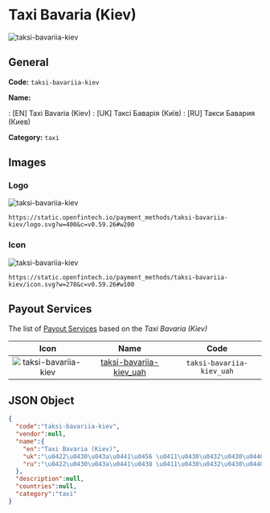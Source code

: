 
# Taxi Bavaria (Kiev) 
![taksi-bavariia-kiev](https://static.openfintech.io/payment_methods/taksi-bavariia-kiev/logo.svg?w=400&c=v0.59.26#w200)  

## General 
**Code:** `taksi-bavariia-kiev` 
 
**Name:** 
 
:	[EN] Taxi Bavaria (Kiev) 
:	[UK] Таксі Баварія (Київ) 
:	[RU] Такси Бавария (Киев) 
 
**Category:** `taxi` 
 

## Images 

### Logo 
![taksi-bavariia-kiev](https://static.openfintech.io/payment_methods/taksi-bavariia-kiev/logo.svg?w=400&c=v0.59.26#w200)  

```
https://static.openfintech.io/payment_methods/taksi-bavariia-kiev/logo.svg?w=400&c=v0.59.26#w200
```  

### Icon 
![taksi-bavariia-kiev](https://static.openfintech.io/payment_methods/taksi-bavariia-kiev/icon.svg?w=278&c=v0.59.26#w100)  

```
https://static.openfintech.io/payment_methods/taksi-bavariia-kiev/icon.svg?w=278&c=v0.59.26#w100
```  

## Payout Services 
 
The list of [Payout Services](/payout-services/) based on the _Taxi Bavaria (Kiev)_ 

|Icon|Name|Code| 
|:---:|:---:|:---:| 
|![taksi-bavariia-kiev](https://static.openfintech.io/payout_methods/taksi-bavariia-kiev/icon.svg?w=278&c=v0.59.26#w40) |[taksi-bavariia-kiev_uah](/payout-services/taksi-bavariia-kiev_uah/)|`taksi-bavariia-kiev_uah`| 
 

## JSON Object 

```json
{
  "code":"taksi-bavariia-kiev",
  "vendor":null,
  "name":{
    "en":"Taxi Bavaria (Kiev)",
    "uk":"\u0422\u0430\u043a\u0441\u0456 \u0411\u0430\u0432\u0430\u0440\u0456\u044f (\u041a\u0438\u0457\u0432)",
    "ru":"\u0422\u0430\u043a\u0441\u0438 \u0411\u0430\u0432\u0430\u0440\u0438\u044f (\u041a\u0438\u0435\u0432)"
  },
  "description":null,
  "countries":null,
  "category":"taxi"
}
```  
